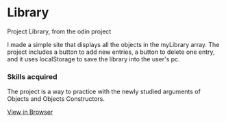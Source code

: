 # Library
Project Library, from the odin project

I made a simple site that displays all the objects in the myLibrary array.
The project includes a button to add new entries, a button to delete one entry, and it uses localStorage to save the library into the user's pc.

### Skills acquired
The project is a way to practice with the newly studied arguments of Objects and Objects Constructors.

[View in Browser](https://andreaiaia.github.io/library/)
